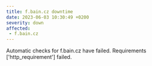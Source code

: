 ```yaml
---
title: f.bain.cz downtime
date: 2023-06-03 10:30:49 +0200
severity: down
affected:
 - f.bain.cz
---
```

Automatic checks for f.bain.cz have failed. Requirements ['http_requirement'] failed.
